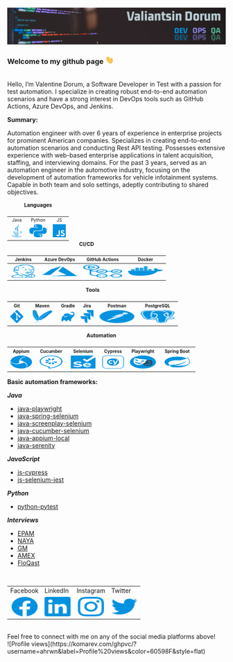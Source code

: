 ![Header](images/qa-in-devops.png)

### Welcome to my github page <img src="images/hand.gif" width="20px">

<br/>
Hello, I’m Valentine Dorum, a Software Developer in Test with a passion for test automation. I specialize in creating
robust end-to-end automation scenarios and have a strong interest in DevOps tools such as GitHub Actions, Azure DevOps,
and Jenkins.

**Summary:**

Automation engineer with over 6 years of experience in enterprise projects for prominent American companies.
Specializes in creating end-to-end automation scenarios and conducting Rest API testing.
Possesses extensive experience with web-based enterprise applications in talent acquisition, staffing, and interviewing
domains.
For the past 3 years, served as an automation engineer in the automotive industry, focusing on the development of
automation
frameworks for vehicle infotainment systems. Capable in both team and solo settings, adeptly contributing to shared
objectives.

<table style="text-align: center; margin: 0 auto;">
  <caption style="font-size: 12px; font-weight: bold; padding-bottom: 10px;">Languages</caption>
  <tr>
    <td style="font-size: 10px;">Java</td>
    <td style="font-size: 10px;">Python</td>
    <td style="font-size: 10px;">JS</td>
  </tr>
  <tr>
    <td style="text-align: center;">
      <picture>
        <source media="(prefers-color-scheme: dark)" srcset="images/dark/java_dark.svg">
        <source media="(prefers-color-scheme: light)" srcset="images/light/java_light.svg">
        <img height="30" src="images/light/java_light.svg" alt="java" width="30" title="java_icon">
      </picture>
    </td>
    <td style="text-align: center;">
      <picture>
        <source media="(prefers-color-scheme: dark)" srcset="images/dark/python_dark.svg">
        <source media="(prefers-color-scheme: light)" srcset="images/light/python_light.svg">
        <img height="30" src="images/light/python_light.svg" alt="python" width="40" title="python_icon">
      </picture>
    </td>
    <td style="text-align: center;">
      <picture>
        <source media="(prefers-color-scheme: dark)" srcset="images/dark/javascript_dark.svg">
        <source media="(prefers-color-scheme: light)" srcset="images/light/javascript_light.svg">
        <img height="30" src="images/light/javascript_light.svg" alt="javascript" width="30" title="javascript_icon">
      </picture>
    </td>
  </tr>
</table>

<table style="text-align: center; margin: 0 auto;">
  <caption style="font-size: 12px; font-weight: bold; padding-bottom: 10px;">CI/CD</caption>
  <thead>
    <tr>
      <th style="font-size: 10px;">Jenkins</th>
      <th style="font-size: 10px;">Azure DevOps</th>
      <th style="font-size: 10px;">GitHub Actions</th>
      <th style="font-size: 10px;">Docker</th>
    </tr>
  </thead>
  <tbody>
    <tr>
      <td style="text-align: center;">
        <picture>
          <source media="(prefers-color-scheme: dark)" srcset="images/dark/jenkins_dark.svg">
          <source media="(prefers-color-scheme: light)" srcset="images/light/jenkins_light.svg">
          <img height="30" src="images/light/jenkins_light.svg" alt="jenkins" width="60" title="jenkins_icon">
        </picture>
      </td>
    <td style="text-align: center;">
      <picture>
        <source media="(prefers-color-scheme: dark)" srcset="images/dark/microsoft_azure_dark.svg">
        <source media="(prefers-color-scheme: light)" srcset="images/light/microsoft_azure_light.svg">
        <img height="30" src="images/light/microsoft_azure_light.svg" alt="microsoft_azure" width="80" title="microsoft_azure_icon">
      </picture>
    </td>
    <td style="text-align: center;">
      <picture>
        <source media="(prefers-color-scheme: dark)" srcset="images/dark/github_actions_dark.svg">
        <source media="(prefers-color-scheme: light)" srcset="images/light/github_actions_light.svg">
        <img height="30" src="images/light/github_actions_light.svg" alt="github_actions" width="90" title="github_actions_icon">
      </picture>
    </td>
      <td style="text-align: center;">
        <picture>
          <source media="(prefers-color-scheme: dark)" srcset="images/dark/docker_dark.svg">
          <source media="(prefers-color-scheme: light)" srcset="images/light/docker_light.svg">
          <img height="30" src="images/light/docker_light.svg" alt="docker" width="80" title="docker_icon">
        </picture>
      </td>
    </tr>
  </tbody>
</table>

<table>
  <caption style="font-size: 12px; font-weight: bold; padding-bottom: 10px;">Tools</caption>
<tr>
      <th style="font-size: 10px;">Git</th>
      <th style="font-size: 10px;">Maven</th>
      <th style="font-size: 10px;">Gradle</th>
      <th style="font-size: 10px;">Jira</th>
      <th style="font-size: 10px;">Postman</th>
      <th style="font-size: 10px;">PostgreSQL</th>
</tr>
    <td style="text-align: center;">
      <picture>
        <source media="(prefers-color-scheme: dark)" srcset="images/dark/git_dark.svg">
        <source media="(prefers-color-scheme: light)" srcset="images/light/git_light.svg">
        <img height="30" src="images/light/git_light.svg" alt="git" width="30" title="git_icon">
      </picture>
    </td>
      <td style="text-align: center;">
        <picture>
          <source media="(prefers-color-scheme: dark)" srcset="images/dark/apache_maven_dark.svg">
          <source media="(prefers-color-scheme: light)" srcset="images/light/apache_maven_light.svg">
          <img height="30" src="images/light/apache_maven_light.svg" alt="apache_maven" width="60" title="apache_maven_icon">
        </picture>
      </td>
      <td style="text-align: center;">
        <picture>
          <source media="(prefers-color-scheme: dark)" srcset="images/dark/gradle_dark.svg">
          <source media="(prefers-color-scheme: light)" srcset="images/light/gradle_light.svg">
          <img height="30" src="images/light/gradle_light.svg" alt="gradle" width="30" title="gradle_icon">
        </picture>
      </td>
      <td style="text-align: center;">
        <picture>
          <source media="(prefers-color-scheme: dark)" srcset="images/dark/jira_dark.svg">
          <source media="(prefers-color-scheme: light)" srcset="images/light/jira_light.svg">
          <img height="30" src="images/light/jira_light.svg" alt="jira" width="30" title="jira_icon">
        </picture>
      </td>
      <td style="text-align: center;">
        <picture>
          <source media="(prefers-color-scheme: dark)" srcset="images/dark/postman_dark.svg">
          <source media="(prefers-color-scheme: light)" srcset="images/light/postman_light.svg">
          <img height="30" src="images/light/postman_light.svg" alt="postman" width="80" title="postman_icon">
        </picture>
      </td>
      <td style="text-align: center;">
        <picture>
          <source media="(prefers-color-scheme: dark)" srcset="images/dark/postgresql_dark.svg">
          <source media="(prefers-color-scheme: light)" srcset="images/light/postgresql_light.svg">
          <img height="30" src="images/light/postgresql_light.svg" alt="postgresql" width="80" title="postgresql_icon">
        </picture>
      </td>
</table>

<table>
  <caption style="font-size: 12px; font-weight: bold; padding-bottom: 10px;">Automation</caption>
<tr>
      <th style="font-size: 10px;">Appium</th>
      <th style="font-size: 10px;">Cucumber</th>
      <th style="font-size: 10px;">Selenium</th>
      <th style="font-size: 10px;">Cypress</th>
      <th style="font-size: 10px;">Playwright</th>
       <th style="font-size: 10px;">Spring Boot</th>
</tr>
    <td style="text-align: center;">
      <picture>
        <source media="(prefers-color-scheme: dark)" srcset="images/dark/appium_dark.svg">
        <source media="(prefers-color-scheme: light)" srcset="images/light/appium_light.svg">
        <img height="30" src="images/light/appium_light.svg" alt="appium" width="50" title="appium_icon">
      </picture>
    </td>
      <td style="text-align: center;">
        <picture>
          <source media="(prefers-color-scheme: dark)" srcset="images/dark/cucumber_dark.svg">
          <source media="(prefers-color-scheme: light)" srcset="images/light/cucumber_light.svg">
          <img height="30" src="images/light/cucumber_light.svg" alt="cucumber" width="60" title="cucumber_icon">
        </picture>
      </td>
      <td style="text-align: center;">
        <picture>
          <source media="(prefers-color-scheme: dark)" srcset="images/dark/selenium_dark.svg">
          <source media="(prefers-color-scheme: light)" srcset="images/light/selenium_light.svg">
          <img height="30" src="images/light/selenium_light.svg" alt="selenium" width="60" title="selenium_icon">
        </picture>
      </td>
      <td style="text-align: center;">
        <picture>
          <source media="(prefers-color-scheme: dark)" srcset="images/dark/cypress_dark.svg">
          <source media="(prefers-color-scheme: light)" srcset="images/light/cypress_light.svg">
          <img height="30" src="images/light/cypress_light.svg" alt="gradle" width="50" title="cypress_icon">
        </picture>
      </td>
      <td style="text-align: center;">
        <picture>
          <source media="(prefers-color-scheme: dark)" srcset="images/dark/playwright_dark.svg">
          <source media="(prefers-color-scheme: light)" srcset="images/light/playwright_light.svg">
          <img height="30" src="images/light/playwright_light.svg" alt="gradle" width="60" title="playwright_icon">
        </picture>
      </td>
      <td style="text-align: center;">
        <picture>
          <source media="(prefers-color-scheme: dark)" srcset="images/dark/spring-boot_dark.svg">
          <source media="(prefers-color-scheme: light)" srcset="images/light/spring-boot_light.svg">
          <img height="30" src="images/light/spring-boot_light.svg" alt="gradle" width="70" title="spring_boot_icon">
        </picture>
      </td>
</table>

**Basic automation frameworks:**

***Java***

- [java-playwright](https://github.com/Pomidorum1989/java-playwright)
- [java-spring-selenium](https://github.com/Pomidorum1989/java-spring-selenium)
- [java-screenplay-selenium](https://github.com/Pomidorum1989/java-selenium-screenplay)
- [java-cucumber-selenium](https://github.com/Pomidorum1989/java-selenium-cucumber)
- [java-appium-local](https://github.com/pomidorum1989/java-appium-local)
- [java-serenity](https://github.com/pomidorum1989/java-serenity)

***JavaScript***

- [js-cypress](https://github.com/Pomidorum1989/js-cypress-qa-playground-test)
- [js-selenium-jest](https://github.com/Pomidorum1989/js-selenium-jest)

***Python***

- [python-pytest](https://github.com/Pomidorum1989/python-pytest-selenium)

***Interviews***

- [EPAM](https://github.com/Pomidorum1989/js-epam-task)
- [NAYA](https://github.com/Pomidorum1989/java-naya-task)
- [GM](https://github.com/Pomidorum1989/java-gm-task)
- [AMEX](https://github.com/Pomidorum1989/java-amex-interview)
- [FloQast](https://github.com/Pomidorum1989/js-interview-tasks)

<br/>
<table>
  <tr>
    <td>Facebook</td>
    <td>LinkedIn</td>
    <td>Instagram</td>
    <td>Twitter</td>
  </tr>
  <tr>
    <td style="text-align: center;"><a href="https://facebook.com/pomidorum" title="Facebook">
      <picture>
        <source media="(prefers-color-scheme: dark)" srcset="images/dark/facebook_dark.svg">
        <source media="(prefers-color-scheme: light)" srcset="images/light/facebook_light.svg">
        <img height="45" src="images/light/facebook_light.svg" alt="Valentine Dorum | Facebook" width="60" title="facebook_icon">
      </picture>
    </a></td>
    <td style="text-align: center;"><a href="https://www.linkedin.com/in/pomidorum/" title="LinkedIn">
      <picture>
        <source media="(prefers-color-scheme: dark)" srcset="images/dark/linkedin_dark.svg">
        <source media="(prefers-color-scheme: light)" srcset="images/light/linkedin_light.svg">
        <img height="45" src="images/light/linkedin_light.svg" alt="Valentine Dorum | LinkedIn" width="60" title="linkedin_icon">
      </picture>
    </a></td>
    <td style="text-align: center;"><a href="https://www.instagram.com/pomidorum/" title="Instagram">
      <picture>
        <source media="(prefers-color-scheme: dark)" srcset="images/dark/instagram_dark.svg">
        <source media="(prefers-color-scheme: light)" srcset="images/light/instagram_light.svg">
        <img height="45" src="images/light/instagram_light.svg" alt="Valentine Dorum | Instagram" width="60" title="instagram_icon">
      </picture>
    </a></td>
    <td style="text-align: center;"><a href="https://twitter.com/pomidorum" title="Twitter">
      <picture>
        <source media="(prefers-color-scheme: dark)" srcset="images/dark/twitter_dark.svg">
        <source media="(prefers-color-scheme: light)" srcset="images/light/twitter_light.svg">
        <img height="45" src="images/light/twitter_light.svg" alt="Valentine Dorum | Twitter" width="60" title="twitter_icon">
      </picture>
    </a></td>
  </tr>
</table>
<br/>
Feel free to connect with me on any of the social media platforms above!
<br/>
![Profile views](https://komarev.com/ghpvc/?username=ahrwn&label=Profile%20views&color=60598F&style=flat)